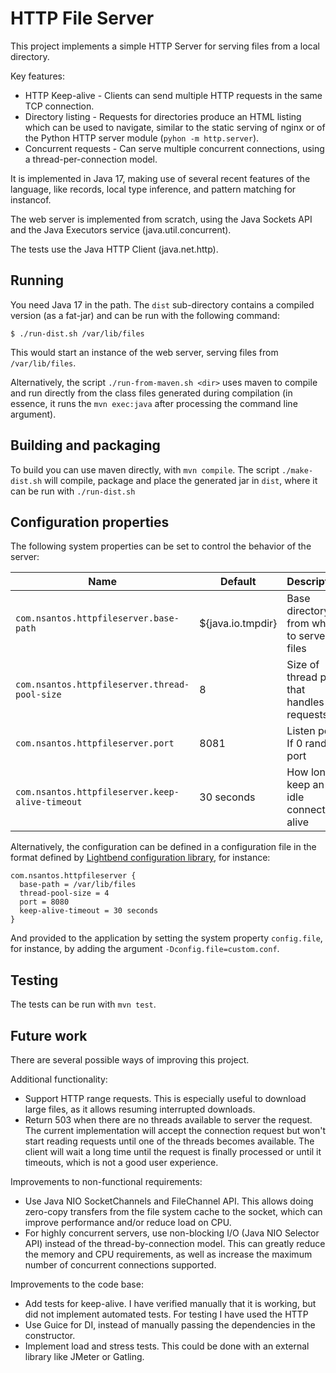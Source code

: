 # HTTP File Server

This project implements a simple HTTP Server for serving files from a local directory.

Key features:

- HTTP Keep-alive - Clients can send multiple HTTP requests in the same TCP connection.
- Directory listing - Requests for directories produce an HTML listing which can be used to navigate, similar to the 
  static serving of nginx or of the Python HTTP server module (`pyhon -m http.server`).
- Concurrent requests - Can serve multiple concurrent connections, using a thread-per-connection model. 

It is implemented in Java 17, making use of several recent features of the language, like records, local type inference,
and pattern matching for instancof.

The web server is implemented from scratch, using the Java Sockets API and the Java Executors service 
(java.util.concurrent).

The tests use the Java HTTP Client (java.net.http).

## Running

You need Java 17 in the path. The `dist` sub-directory contains a compiled version (as a fat-jar) and can be run with 
the following command:  

```
$ ./run-dist.sh /var/lib/files
```

This would start an instance of the web server, serving files from `/var/lib/files`.

Alternatively, the script `./run-from-maven.sh <dir>` uses maven to compile and run directly from the class files generated
during compilation (in essence, it runs the `mvn exec:java` after processing the command line argument).

## Building and packaging

To build you can use maven directly, with `mvn compile`. The script `./make-dist.sh` will compile, package and place the 
generated jar in `dist`, where it can be run with `./run-dist.sh`

## Configuration properties

The following system properties can be set to control the behavior of the server:

| Name                                         | Default           | Description                                |
|----------------------------------------------|-------------------|--------------------------------------------|
| `com.nsantos.httpfileserver.base-path`       | ${java.io.tmpdir} | Base directory from where to serve files   |
| `com.nsantos.httpfileserver.thread-pool-size` | 8                 | Size of thread pool that handles requests  | 
| `com.nsantos.httpfileserver.port`            | 8081              | Listen port. If 0 random port              | 
| `com.nsantos.httpfileserver.keep-alive-timeout` | 30 seconds    | How long to keep an idle connection alive  |  

Alternatively, the configuration can be defined in a configuration file in the format defined by
[Lightbend configuration library](https://github.com/lightbend/config), for instance:

```
com.nsantos.httpfileserver {
  base-path = /var/lib/files
  thread-pool-size = 4
  port = 8080
  keep-alive-timeout = 30 seconds
}
```

And provided to the application by setting the system property `config.file`, for instance, by adding the argument
`-Dconfig.file=custom.conf`.

## Testing

The tests can be run with `mvn test`.


## Future work

There are several possible ways of improving this project.  

Additional functionality:
- Support HTTP range requests. This is especially useful to download large files, as it allows resuming interrupted downloads.
- Return 503 when there are no threads available to server the request. The current implementation will accept the 
  connection request but won't start reading requests until one of the threads becomes available. The client will wait
  a long time until the request is finally processed or until it timeouts, which is not a good user experience.

Improvements to non-functional requirements:
- Use Java NIO SocketChannels and FileChannel API. This allows doing zero-copy transfers from the file system cache to
  the socket, which can improve performance and/or reduce load on CPU.
- For highly concurrent servers, use non-blocking I/O (Java NIO Selector API) instead of the thread-by-connection model.
  This can greatly reduce the memory and CPU requirements, as well as increase the maximum number of concurrent
  connections supported.

Improvements to the code base:
- Add tests for keep-alive. I have verified manually that it is working, but did not implement automated tests. 
  For testing I have used the HTTP  
- Use Guice for DI, instead of manually passing the dependencies in the constructor.
- Implement load and stress tests. This could be done with an external library like JMeter or Gatling.


